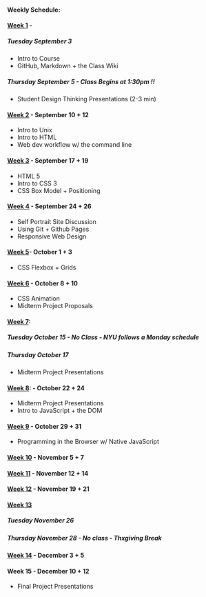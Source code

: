#### Weekly Schedule:
#### [Week 1](https://github.com/rebleo/webDev2019/wiki/Week-01) -
##### Tuesday September 3
* Intro to Course
* GitHub, Markdown + the Class Wiki
#####  Thursday September 5 - Class Begins at 1:30pm ‼️
* Student Design Thinking Presentations (2-3 min)

#### [Week 2](https://github.com/rebleo/webDev2019/wiki/Week-02) - September 10 + 12
* Intro to Unix
* Intro to HTML
*  Web dev workflow w/ the command line  

#### [Week 3](https://github.com/rebleo/webDev2019/wiki/Week-03) - September 17 + 19
* HTML 5
* Intro to CSS 3
* CSS Box Model + Positioning

#### [Week 4](https://github.com/rebleo/webDev2019/wiki/Week-04) - September 24 + 26
* Self Portrait Site Discussion
* Using Git + Github Pages
* Responsive Web Design

#### [Week 5](https://github.com/rebleo/webDev2019/wiki/Week-05)- October 1 + 3  
* CSS Flexbox + Grids

#### [Week 6](https://github.com/rebleo/webDev2019/wiki/Week-06) - October 8 + 10
* CSS Animation
* Midterm Project Proposals

#### [Week 7](https://github.com/rebleo/webDev2019/wiki/Week-07):
##### Tuesday October 15 - No Class - NYU follows a Monday schedule
##### Thursday October 17
* Midterm Project Presentations

#### [Week 8](https://github.com/rebleo/webDev2019/wiki/Week-08): - October 22 + 24
* Midterm Project Presentations
* Intro to JavaScript + the DOM

#### [Week 9](https://github.com/rebleo/webDev2019/wiki/Week-09) - October 29 + 31
* Programming in the Browser w/ Native JavaScript

#### [Week 10](https://github.com/rebleo/webDev2019/wiki/Week-10) - November 5 + 7

#### [Week 11](https://github.com/rebleo/webDev2019/wiki/Week-11) - November 12 + 14

#### [Week 12](https://github.com/rebleo/webDev2019/wiki/Week-12) - November 19 + 21

#### [Week 13](https://github.com/rebleo/webDev2019/wiki/Week-13)
##### Tuesday November 26
##### Thursday November 28 - No class - Thxgiving Break

#### [Week 14](https://github.com/rebleo/webDev2019/wiki/Week-14-and--15) - December 3 + 5

#### Week 15 - December  10 + 12
* Final Project Presentations
